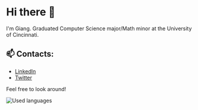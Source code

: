 # Hi there 👋

<!--
**gianghta/gianghta** is a ✨ _special_ ✨ repository because its `README.md` (this file) appears on your GitHub profile.

Here are some ideas to get you started:

- 🔭 I’m currently working on ...
- 🌱 I’m currently learning ...
- 👯 I’m looking to collaborate on ...
- 🤔 I’m looking for help with ...
- 💬 Ask me about ...
- 📫 How to reach me: ...
- 😄 Pronouns: ...
- ⚡ Fun fact: ...
-->

I'm Giang. Graduated Computer Science major/Math minor at the University of Cincinnati.

## 📫  Contacts:
- [LinkedIn](https://www.linkedin.com/in/giang-ta-13b01515a/)
- [Twitter](https://twitter.com/gianghta)

Feel free to look around!

![Used languages](https://github-readme-stats.vercel.app/api/top-langs/?username=gianghta)
